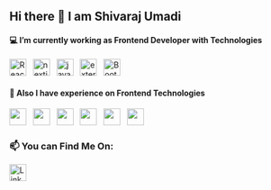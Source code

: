 ## Hi there 👋 I am Shivaraj Umadi

#### 💻 I’m currently working as Frontend Developer with Technologies
<img src="https://www.vectorlogo.zone/logos/reactjs/reactjs-icon.svg" alt="React.js" width="30" height="30"/>&nbsp;&nbsp;
<img width="30" height="30" src="https://img.icons8.com/fluency-systems-regular/30/nextjs.png" alt="nextjs"/>&nbsp;&nbsp;
<img width="30" height="30" src="https://img.icons8.com/color/30/javascript--v1.png" alt="javascript--v1"/>&nbsp;&nbsp;
<img width="30" height="30" src="https://img.icons8.com/external-tal-revivo-color-tal-revivo/30/external-redux-an-open-source-javascript-library-for-managing-application-state-logo-color-tal-revivo.png" alt="external-redux-an-open-source-javascript-library-for-managing-application-state-logo-color-tal-revivo"/>&nbsp;&nbsp;
<img src="https://www.vectorlogo.zone/logos/getbootstrap/getbootstrap-icon.svg" alt="Bootstrap" width="30" height="30"/>

#### 💼 Also I have experience on Frontend Technologies
<img src="https://www.vectorlogo.zone/logos/w3_html5/w3_html5-icon.svg" alt="" width="30" height="30"/>&nbsp;&nbsp;
<img src="https://www.vectorlogo.zone/logos/w3_css/w3_css-icon.svg" alt="" width="30" height="30"/>&nbsp;&nbsp;
<img src="https://www.vectorlogo.zone/logos/postgresql/postgresql-icon.svg" alt="" width="30" height="30"/>&nbsp;&nbsp;
<img src="https://www.vectorlogo.zone/logos/getpostman/getpostman-icon.svg" alt="" width="30" height="30"/>&nbsp;&nbsp;
<img src="https://www.vectorlogo.zone/logos/docker/docker-icon.svg" alt="" width="30" height="30"/>&nbsp;&nbsp;
<img src="https://www.vectorlogo.zone/logos/kubernetes/kubernetes-icon.svg" alt="" width="30" height="30"/>&nbsp;&nbsp;

### 📫 You can Find Me On: 
<a href='https://www.linkedin.com/in/shivarajumadi/'><img src="https://www.vectorlogo.zone/logos/linkedin/linkedin-tile.svg" alt="LinkedIn" width="30" height="30"/></a>&nbsp;&nbsp;
